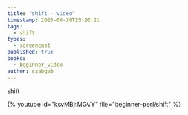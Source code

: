 ```yaml
---
title: "shift - video"
timestamp: 2015-06-30T23:20:21
tags:
  - shift
types:
  - screencast
published: true
books:
  - beginner_video
author: szabgab
---
```



shift


{% youtube id="ksvMBjtMGVY" file="beginner-perl/shift" %}
